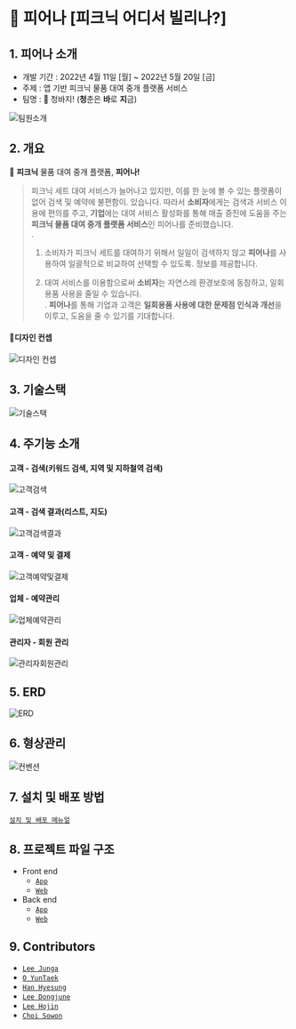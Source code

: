 # 🌸 피어나 [피크닉 어디서 빌리나?]

## 1. 피어나 소개


- 개발 기간 : 2022년 4월 11일 [월] ~ 2022년 5월 20일 [금]
- 주제 : 앱 기반 피크닉 물품 대여 중개 플랫폼 서비스
- 팀명 : 👖 청바지! (**청**춘은 **바**로 **지**금)  

![팀원소개](outputs/images/팀원소개.PNG)

## 2. 개요


🌸 **피크닉** 물품 대여 중개 플랫폼, **피어나!**

> 피크닉 세트 대여 서비스가 늘어나고 있지만, 이를 한 눈에 볼 수 있는 플랫폼이 없어 검색 및 예약에 불편함이. 있습니다. 따라서 **소비자**에게는 검색과 서비스 이용에 편의를 주고, **기업**에는 대여 서비스 활성화를 통해 매출 증진에 도움을 주는 **피크닉 물품 대여 중개 플랫폼 서비스**인 피어나를 준비했습니다.  
>. 
> 1. 소비자가 피크닉 세트를 대여하기 위해서 일일이 검색하지 않고 **피어나**를 사용하여 일괄적으로 비교하여 선택할 수 있도록. 정보를 제공합니다.  
> 
> 2. 대여 서비스를 이용함으로써 **소비자**는 자연스레 환경보호에 동참하고, 일회용품 사용을 줄일 수 있습니다.  
>. 
>  **피어나**를 통해 기업과 고객은 **일회용품 사용에 대한 문제점 인식과 개선**을 이루고, 도움을 줄 수 있기를 기대합니다.  
>


#### 🎨디자인 컨셉
![디자인 컨셉](outputs/images/디자인컨셉.png)

## 3. 기술스택
![기술스택](outputs/images/기술스택.PNG)


## 4. 주기능 소개

#### 고객 - 검색(키워드 검색, 지역 및 지하철역 검색)

![고객검색](outputs/images/%EA%B3%A0%EA%B0%9D%EA%B2%80%EC%83%89.png)



#### 고객 - 검색 결과(리스트, 지도)

![고객검색결과](outputs/images/%EA%B3%A0%EA%B0%9D%EA%B2%80%EC%83%89%EB%A6%AC%EC%8A%A4%ED%8A%B8.png)



#### 고객 - 예약 및 결제

![고객예약및결제](outputs/images/%EA%B3%A0%EA%B0%9D%EC%98%88%EC%95%BD.png)



#### 업체 - 예약관리

![업체예약관리](outputs/images/%EC%97%85%EC%B2%B4%EC%98%88%EC%95%BD%EA%B4%80%EB%A6%AC.png)



#### 관리자 - 회원 관리

![관리자회원관리](outputs/images/%EA%B4%80%EB%A6%AC%EC%9E%90%ED%9A%8C%EC%9B%90%EA%B4%80%EB%A6%AC.png)


## 5. ERD
![ERD](exec/ERD.png)

## 6. 형상관리
![컨벤션](outputs/images/컨벤션.png)

## 7. 설치 및 배포 방법

[`설치 및 배포 메뉴얼`](exec/%EB%B9%8C%EB%93%9C%20%EB%B0%8F%20%EB%B0%B0%ED%8F%AC.pdf)

## 8. 프로젝트 파일 구조

- Front end
  - [`App`](outputs/FileTree/App_Front_End.md)
  - [`Web`](outputs/FileTree/Web_Front_End.md)
- Back end
  - [`App`](outputs/FileTree/App_Back_End.md)
  - [`Web`](outputs/FileTree/Web_Back_End.md)



## 9. Contributors

- [`Lee Junga`](https://github.com/wjddk7507)
- [`O YunTaek`](https://github.com/xordbs)
- [`Han Hyesung`](https://github.com/Hyesung-Han)
- [`Lee Dongjune`](https://github.com/Dorororodong)
- [`Lee Hojin`](https://github.com/roycmlhj)
- [`Choi Sowon`](https://github.com/sowonlevelup)
